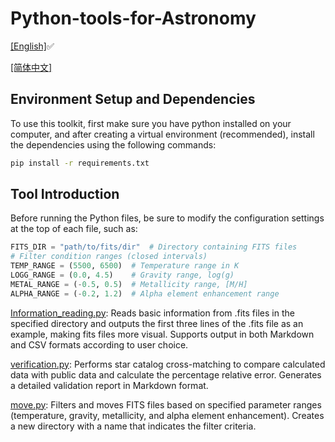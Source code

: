 # Python-tools-for-Astronomy

[[English]](README.md)✅

[[简体中文]](README_zh.md)

## Environment Setup and Dependencies

To use this toolkit, first make sure you have python installed on your computer, and after creating a virtual environment (recommended), install the dependencies using the following commands:

```bash
pip install -r requirements.txt
```

## Tool Introduction

Before running the Python files, be sure to modify the configuration settings at the top of each file, such as:

```python
FITS_DIR = "path/to/fits/dir"  # Directory containing FITS files
# Filter condition ranges (closed intervals)
TEMP_RANGE = (5500, 6500)  # Temperature range in K
LOGG_RANGE = (0.0, 4.5)    # Gravity range, log(g)
METAL_RANGE = (-0.5, 0.5)  # Metallicity range, [M/H]
ALPHA_RANGE = (-0.2, 1.2)  # Alpha element enhancement range
```

[Information_reading.py](https://github.com/T-Auto/Python-tools-for-Astronomy/blob/main/tools/Information%20reading.py): Reads basic information from .fits files in the specified directory and outputs the first three lines of the .fits file as an example, making fits files more visual. Supports output in both Markdown and CSV formats according to user choice.

[verification.py](https://github.com/T-Auto/Python-tools-for-Astronomy/blob/main/tools/verification.py): Performs star catalog cross-matching to compare calculated data with public data and calculate the percentage relative error. Generates a detailed validation report in Markdown format.

[move.py](https://github.com/T-Auto/Python-tools-for-Astronomy/blob/main/tools/move.py): Filters and moves FITS files based on specified parameter ranges (temperature, gravity, metallicity, and alpha element enhancement). Creates a new directory with a name that indicates the filter criteria.
